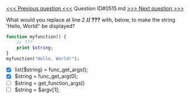 [<<< Previous question <<<](0514.md)  Question ID#0515.md  [>>> Next question >>>](0516.md) 

What would you replace at line 2 **// ???** with, below, to make the string 'Hello, World!' be displayed?

```php
function myfunction() {
    // ???
    print $string;
}
myfunction("Hello, World!");
```

- [x] list($string) = func_get_args();
- [x] $string = func_get_arg(0);
- [ ] $string = get_function_args()
- [ ] $string = $argv[1];
